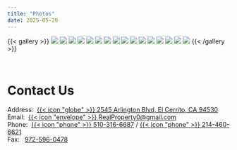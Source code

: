 ```yaml
---
title: "Photos"
date: 2025-05-20
---
```


<!-- {{< carousel images="gallery/*" aspectRatio="16-9" interval="2500" >}} -->

{{< gallery >}}
    <img src="gallery/entrance_HD.jpg" class="grid-w50 md:grid-w33 xl:grid-w25" />
    <img src="gallery/58398581332__1C1981A8-F407-4592-BADB-EF9EF7872DDA-e1563215049255.jpg" class="grid-w50 md:grid-w33 xl:grid-w25" />
    <img src="gallery/58398582831__E79C6112-9FDE-464E-92BA-B6520B7E39E0-e1563215115585.jpg" class="grid-w50 md:grid-w33 xl:grid-w25" />
    <img src="gallery/living_room_view_HD.jpg" class="grid-w50 md:grid-w33 xl:grid-w25" />
    <img src="gallery/58398603757__4727322E-A3B7-4D56-A68B-340E44675AC5-e1563215056336.jpg" class="grid-w50 md:grid-w33 xl:grid-w25" />
    <img src="gallery/kitchen_HD.jpg" class="grid-w50 md:grid-w33 xl:grid-w25" />
    <img src="gallery/IMG_1829-e1563215114308.jpg" class="grid-w50 md:grid-w33 xl:grid-w25" />
    <img src="gallery/kitchen2_HD.jpg" class="grid-w50 md:grid-w33 xl:grid-w25" />
    <img src="gallery/balcony_HD.jpg" class="grid-w50 md:grid-w33 xl:grid-w25" />
    <img src="gallery/58398586365__2F6F4F8D-700B-47E6-A2D8-D72DF91DF99E-e1563215119799.jpg" class="grid-w50 md:grid-w33 xl:grid-w25" />
    <img src="gallery/58398588260__A3F43AC5-F1B6-46BC-A99C-BE6B2910F207-e1563215120643.jpg" class="grid-w50 md:grid-w33 xl:grid-w25" />
    <img src="gallery/58398592896__CCACC17B-C96A-45BC-BF12-FB5DDD9DD669-e1563215051330.jpg" class="grid-w50 md:grid-w33 xl:grid-w25" />
    <img src="gallery/58398597249__FC58A1C0-BC70-46F0-8AEA-EB8F519FB972-e1563215054289.jpg" class="grid-w50 md:grid-w33 xl:grid-w25" />
    <img src="gallery/58398584045__68B5DF7C-E0C8-4790-8385-D4E1441DD0F2-e1563215117764.jpg" class="grid-w50 md:grid-w33 xl:grid-w25" />
    <img src="gallery/IMG_1824-e1563215111190.jpg" class="grid-w50 md:grid-w33 xl:grid-w25" />
    <img src="gallery/IMG_1827-e1563215112884.jpg" class="grid-w50 md:grid-w33 xl:grid-w25" />
{{< /gallery >}}


&nbsp;
# Contact Us
Address:&nbsp; [{{< icon "globe" >}}&nbsp;2545 Arlington Blvd, El Cerrito, CA 94530](https://maps.app.goo.gl/wjRG24NTEUGGqKfw8) \
Email:&nbsp; [{{< icon "envelope" >}}&nbsp;RealProperty0@gmail.com](mailto:RealProperty0@gmail.com) \
Phone:&nbsp; [{{< icon "phone" >}}&nbsp;510-316-6687](tel:510-316-6687) / [{{< icon "phone" >}}&nbsp;214-460-6621](tel:214-460-6621) \
Fax: &nbsp; [972-596-0478](tel:972-596-0478)
